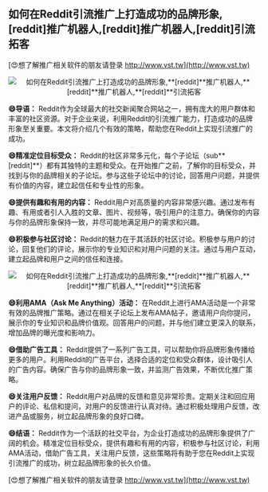 ## **如何在Reddit引流推广上打造成功的品牌形象,**[reddit]**推广机器人,**[reddit]**推广机器人,**[reddit]**引流拓客**

[😍想了解推广相关软件的朋友请登录 http://www.vst.tw](http://www.vst.tw)

 <center><img src="https://vst.tw/MP4/tuiguang/png/4.png" alt="如何在Reddit引流推广上打造成功的品牌形象,**[reddit]**推广机器人,**[reddit]**推广机器人,**[reddit]**引流拓客"></center>

**😄导语：**
Reddit作为全球最大的社交新闻聚合网站之一，拥有庞大的用户群体和丰富的社区资源。对于企业来说，利用Reddit的引流推广能力，打造成功的品牌形象至关重要。本文将介绍几个有效的策略，帮助您在Reddit上实现引流推广的成功。

**😄精准定位目标受众：**
Reddit的社区非常多元化，每个子论坛（sub**[reddit]**）都有其独特的主题和受众。在开始推广之前，了解你的目标受众，并找到与你的品牌相关的子论坛。参与这些子论坛中的讨论，回答用户问题，并提供有价值的内容，建立起信任和专业性的形象。

**😄提供有趣和有用的内容：**
Reddit用户对高质量的内容非常感兴趣。通过发布有趣、有用或者引人入胜的文章、图片、视频等，吸引用户的注意力。确保你的内容与你的品牌形象保持一致，并尽可能地满足用户的需求和兴趣。

**😄积极参与社区讨论：**
Reddit的魅力在于其活跃的社区讨论。积极参与用户的讨论，回复他们的评论，展示你的专业知识和对用户问题的关注。通过与用户互动，建立起品牌和用户之间的信任和连接。

 <center><img src="https://vst.tw/MP4/tuiguang/png/2.png" alt="如何在Reddit引流推广上打造成功的品牌形象,**[reddit]**推广机器人,**[reddit]**推广机器人,**[reddit]**引流拓客"></center>

**😄利用AMA（Ask Me Anything）活动：**
在Reddit上进行AMA活动是一个非常有效的品牌推广策略。通过在相关子论坛上发布AMA帖子，邀请用户向你提问，展示你的专业知识和品牌价值观。回答用户的问题，并与他们建立更深入的联系，增加品牌的曝光度和影响力。

**😄借助广告工具：**
Reddit提供了一系列广告工具，可以帮助你将品牌形象传播给更多的用户。利用Reddit的广告平台，选择合适的定位和受众群体，设计吸引人的广告内容。确保广告与你的品牌形象一致，并监测广告效果，不断优化推广策略。

**😄关注用户反馈：**
Reddit用户对品牌的反馈和意见非常珍贵。定期关注和回应用户的评论、私信和提问，对用户的反馈进行认真对待。通过积极处理用户反馈，改进产品或服务，树立起品牌形象的良好口碑。

**😄结语：**
Reddit作为一个活跃的社交平台，为企业打造成功的品牌形象提供了广阔的机会。精准定位目标受众，提供有趣和有用的内容，积极参与社区讨论，利用AMA活动，借助广告工具，关注用户反馈，这些策略将有助于您在Reddit上实现引流推广的成功，树立起品牌形象的长久价值。

[😍想了解推广相关软件的朋友请登录 http://www.vst.tw](http://www.vst.tw)



